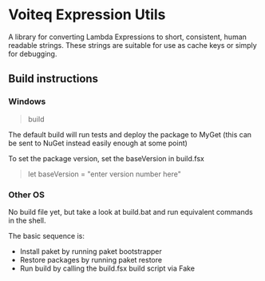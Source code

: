 # Voiteq Expression Utils

A library for converting Lambda Expressions to short, consistent, human readable strings. These strings are suitable for use as cache keys or simply for debugging.

## Build instructions

### Windows

> build

The default build will run tests and deploy the package to MyGet (this can be sent to NuGet instead easily enough at some point)

To set the package version, set the baseVersion in build.fsx

> let baseVersion = "enter version number here"

### Other OS

No build file yet, but take a look at build.bat and run equivalent commands in the shell.

The basic sequence is:

* Install paket by running paket bootstrapper
* Restore packages by running paket restore
* Run build by calling the build.fsx build script via Fake

